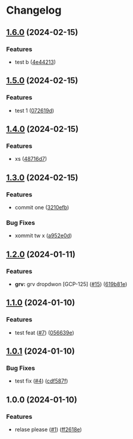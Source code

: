 # Changelog

## [1.6.0](https://github.com/zakeeul-gears/release-demo/compare/v1.5.0...v1.6.0) (2024-02-15)


### Features

* test b ([4e44213](https://github.com/zakeeul-gears/release-demo/commit/4e44213c95ba4d7eabbc2a39977cf5715c4adcda))

## [1.5.0](https://github.com/zakeeul-gears/release-demo/compare/v1.4.0...v1.5.0) (2024-02-15)


### Features

* test 1 ([072619d](https://github.com/zakeeul-gears/release-demo/commit/072619d692a3e10d8b51fea8d026b57670d5bec1))

## [1.4.0](https://github.com/zakeeul-gears/release-demo/compare/v1.3.0...v1.4.0) (2024-02-15)


### Features

* xs ([48716d7](https://github.com/zakeeul-gears/release-demo/commit/48716d723f4b6b0a89540883e1a3805e1ee08e27))

## [1.3.0](https://github.com/zakeeul-gears/release-demo/compare/v1.2.0...v1.3.0) (2024-02-15)


### Features

* commit one ([3210efb](https://github.com/zakeeul-gears/release-demo/commit/3210efb5740b75cb30b28f17e89a5630e960cb12))


### Bug Fixes

* xommit tw x ([a952e0d](https://github.com/zakeeul-gears/release-demo/commit/a952e0d407b9aea2b0427489d61181c402924a56))

## [1.2.0](https://github.com/zakeeul-gears/release-demo/compare/v1.1.0...v1.2.0) (2024-01-11)


### Features

* **grv:** grv dropdwon [GCP-125] ([#15](https://github.com/zakeeul-gears/release-demo/issues/15)) ([619b81e](https://github.com/zakeeul-gears/release-demo/commit/619b81e6bfe0381bbe63886715bd1679656f6f78))

## [1.1.0](https://github.com/zakeeul-gears/release-demo/compare/v1.0.1...v1.1.0) (2024-01-10)


### Features

* test feat ([#7](https://github.com/zakeeul-gears/release-demo/issues/7)) ([056639e](https://github.com/zakeeul-gears/release-demo/commit/056639e33a8d2d70ef34cdc32adf85125610c7cc))

## [1.0.1](https://github.com/zakeeul-gears/release-demo/compare/v1.0.0...v1.0.1) (2024-01-10)


### Bug Fixes

* test fix ([#4](https://github.com/zakeeul-gears/release-demo/issues/4)) ([cdf587f](https://github.com/zakeeul-gears/release-demo/commit/cdf587fc5704c121f8dcceab3f025edda57af7cc))

## 1.0.0 (2024-01-10)


### Features

* relase please ([#1](https://github.com/zakeeul-gears/release-demo/issues/1)) ([ff2618e](https://github.com/zakeeul-gears/release-demo/commit/ff2618ebb628b4f1ff17d0b658163df9b4572593))
